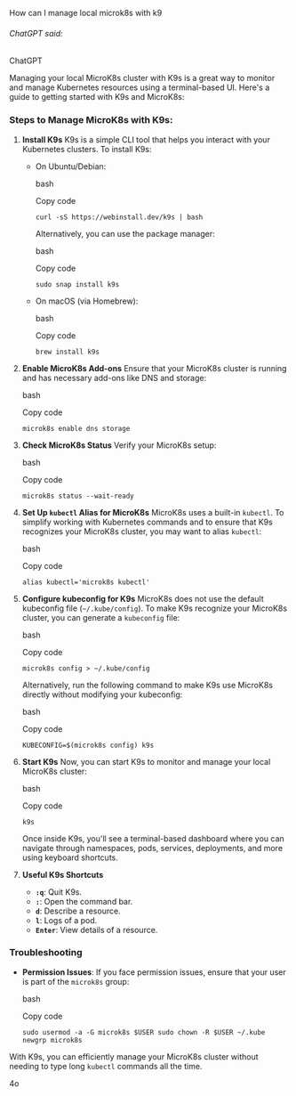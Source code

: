 How can I manage local microk8s with k9

###### ChatGPT said:

ChatGPT

Managing your local MicroK8s cluster with K9s is a great way to monitor and manage Kubernetes resources using a terminal-based UI. Here's a guide to getting started with K9s and MicroK8s:

### Steps to Manage MicroK8s with K9s:

1. **Install K9s** K9s is a simple CLI tool that helps you interact with your Kubernetes clusters. To install K9s:
    
    - On Ubuntu/Debian:
        
        bash
        
        Copy code
        
        `curl -sS https://webinstall.dev/k9s | bash`
        
        Alternatively, you can use the package manager:
        
        bash
        
        Copy code
        
        `sudo snap install k9s`
        
    - On macOS (via Homebrew):
        
        bash
        
        Copy code
        
        `brew install k9s`
        
2. **Enable MicroK8s Add-ons** Ensure that your MicroK8s cluster is running and has necessary add-ons like DNS and storage:
    
    bash
    
    Copy code
    
    `microk8s enable dns storage`
    
3. **Check MicroK8s Status** Verify your MicroK8s setup:
    
    bash
    
    Copy code
    
    `microk8s status --wait-ready`
    
4. **Set Up `kubectl` Alias for MicroK8s** MicroK8s uses a built-in `kubectl`. To simplify working with Kubernetes commands and to ensure that K9s recognizes your MicroK8s cluster, you may want to alias `kubectl`:
    
    bash
    
    Copy code
    
    `alias kubectl='microk8s kubectl'`
    
5. **Configure kubeconfig for K9s** MicroK8s does not use the default kubeconfig file (`~/.kube/config`). To make K9s recognize your MicroK8s cluster, you can generate a `kubeconfig` file:
    
    bash
    
    Copy code
    
    `microk8s config > ~/.kube/config`
    
    Alternatively, run the following command to make K9s use MicroK8s directly without modifying your kubeconfig:
    
    bash
    
    Copy code
    
    `KUBECONFIG=$(microk8s config) k9s`
    
6. **Start K9s** Now, you can start K9s to monitor and manage your local MicroK8s cluster:
    
    bash
    
    Copy code
    
    `k9s`
    
    Once inside K9s, you'll see a terminal-based dashboard where you can navigate through namespaces, pods, services, deployments, and more using keyboard shortcuts.
    
7. **Useful K9s Shortcuts**
    
    - **`:q`**: Quit K9s.
    - **`:`**: Open the command bar.
    - **`d`**: Describe a resource.
    - **`l`**: Logs of a pod.
    - **`Enter`**: View details of a resource.

### Troubleshooting

- **Permission Issues**: If you face permission issues, ensure that your user is part of the `microk8s` group:
    
    bash
    
    Copy code
    
    `sudo usermod -a -G microk8s $USER sudo chown -R $USER ~/.kube newgrp microk8s`
    

With K9s, you can efficiently manage your MicroK8s cluster without needing to type long `kubectl` commands all the time.

4o